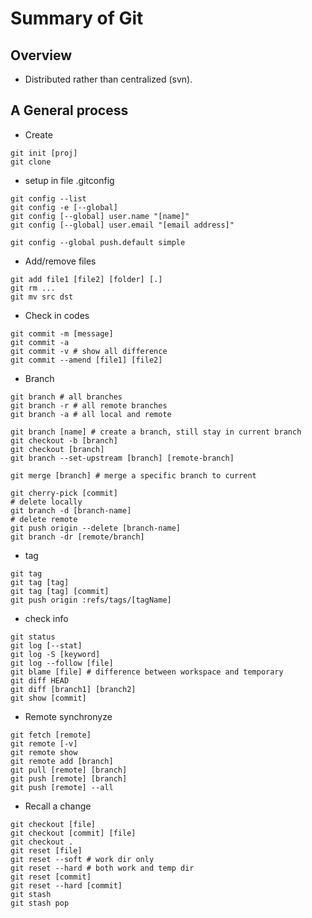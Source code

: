 # Summary of Git

## Overview
- Distributed rather than centralized (svn).

## A General process
- Create
```
git init [proj]
git clone
```
- setup in file .gitconfig
```
git config --list
git config -e [--global]
git config [--global] user.name "[name]"
git config [--global] user.email "[email address]"

git config --global push.default simple
```
- Add/remove files
```
git add file1 [file2] [folder] [.]
git rm ...
git mv src dst
```
- Check in codes
```
git commit -m [message]
git commit -a
git commit -v # show all difference
git commit --amend [file1] [file2]
```
- Branch
```
git branch # all branches
git branch -r # all remote branches
git branch -a # all local and remote

git branch [name] # create a branch, still stay in current branch
git checkout -b [branch]
git checkout [branch]
git branch --set-upstream [branch] [remote-branch]

git merge [branch] # merge a specific branch to current

git cherry-pick [commit]
# delete locally
git branch -d [branch-name]
# delete remote
git push origin --delete [branch-name]
git branch -dr [remote/branch]
```
- tag
```
git tag
git tag [tag]
git tag [tag] [commit]
git push origin :refs/tags/[tagName]
```
- check info
```
git status
git log [--stat]
git log -S [keyword]
git log --follow [file]
git blame [file] # difference between workspace and temporary
git diff HEAD
git diff [branch1] [branch2]
git show [commit]
```
- Remote synchronyze
```
git fetch [remote]
git remote [-v]
git remote show
git remote add [branch]
git pull [remote] [branch]
git push [remote] [branch]
git push [remote] --all
```
- Recall a change
```
git checkout [file]
git checkout [commit] [file]
git checkout .
git reset [file]
git reset --soft # work dir only
git reset --hard # both work and temp dir
git reset [commit]
git reset --hard [commit]
git stash
git stash pop
```